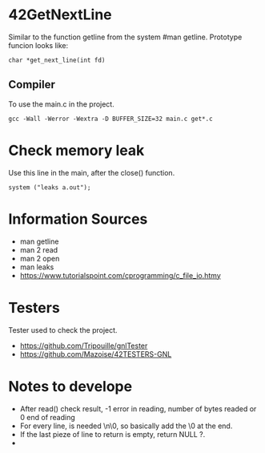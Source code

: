 
# 42GetNextLine
Similar to the function getline from the system #man getline.
Prototype funcion looks like:

	char *get_next_line(int fd)

## Compiler
To use the  main.c in the project.
	
	gcc -Wall -Werror -Wextra -D BUFFER_SIZE=32 main.c get*.c

# Check memory leak
Use this line in the main, after the close() function.
	
	system ("leaks a.out");


# Information Sources
- man getline
- man 2 read
- man 2 open  
- man leaks
- https://www.tutorialspoint.com/cprogramming/c_file_io.htmy

# Testers
Tester used to check the project.
- https://github.com/Tripouille/gnlTester
- https://github.com/Mazoise/42TESTERS-GNL

# Notes to develope 
- After read() check result, -1 error in reading, number of bytes readed or 0 end of reading
- For every line, is needed \n\0, so basically add the \0 at the end.
- If the last pieze of line to return is empty, return NULL ?.
- 